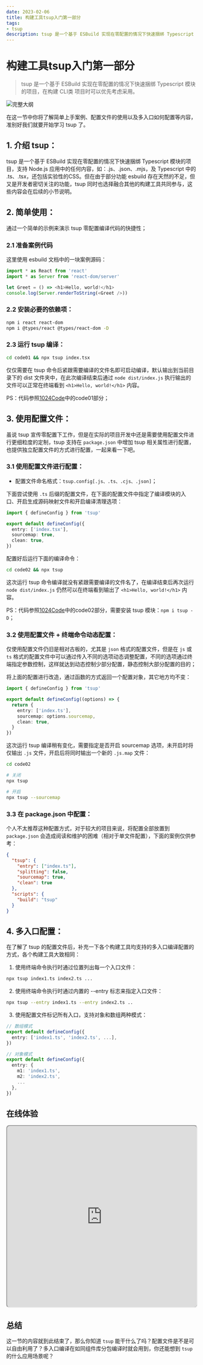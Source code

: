 ```yaml
---
date: 2023-02-06
title: 构建工具tsup入门第一部分
tags:
- tsup
description: tsup 是一个基于 ESBuild 实现在零配置的情况下快速捆绑 Typescript 模块的项目，支持 Node.js 应用中的任何内容，如：.js、.json、.mjs，及 Typescript 中的 .ts、.tsx，还包括实验性的CSS。但在由于部分功能 esbuild 存在天然的不足，但又是开发者密切关注的功能，tsup 同时也选择融合其他的构建工具共同参与，这些内容会在后续的小节说明。
---
```


# 构建工具tsup入门第一部分

> tsup 是一个基于 ESBuild 实现在零配置的情况下快速捆绑 Typescript 模块的项目，在构建 CLI类 项目时可以优先考虑采用。

![完整大纲](https://p3-juejin.byteimg.com/tos-cn-i-k3u1fbpfcp/f4982062a9ec4f6aa352736b5cc3066b~tplv-k3u1fbpfcp-zoom-1.image)

在这一节中你将了解简单上手案例、配置文件的使用以及多入口如何配置等内容，准别好我们就要开始学习 tsup 了。

## 1. 介绍 tsup：

tsup 是一个基于 ESBuild 实现在零配置的情况下快速捆绑 Typescript 模块的项目，支持 Node.js 应用中的任何内容，如：.js、.json、.mjs，及 Typescript 中的 .ts、.tsx，还包括实验性的CSS。但在由于部分功能 esbuild 存在天然的不足，但又是开发者密切关注的功能，tsup 同时也选择融合其他的构建工具共同参与，这些内容会在后续的小节说明。

## 2. 简单使用：

通过一个简单的示例来演示 tsup 零配置编译代码的快捷性；

### 2.1 准备案例代码

这里使用 esbuild 文档中的一块案例源码：

```typescript
import * as React from 'react'
import * as Server from 'react-dom/server'

let Greet = () => <h1>Hello, world!</h1>
console.log(Server.renderToString(<Greet />))
```

### 2.2 安装必要的依赖项：

```bash
npm i react react-dom 
npm i @types/react @types/react-dom -D
```

### 2.3 运行 tsup 编译：

```bash
cd code01 && npx tsup index.tsx
```

仅仅需要在 tsup 命令后紧跟需要编译的文件名即可启动编译，默认输出到当前目录下的 dist 文件夹中，在此次编译结束后通过 `node dist/index.js` 执行输出的文件可以正常在终端看到 `<h1>Hello, world!</h1>` 内容。

PS：代码参照[1024Code](https://1024code.com/codecubes/444X3Zq)中的code01部分；

## 3. 使用配置文件：

虽说 tsup 宣传零配置下工作，但是在实际的项目开发中还是需要使用配置文件进行更细粒度的定制，tsup 支持在 `package.json` 中增加 tsup 相关属性进行配置，也提供独立配置文件的方式进行配置，一起来看一下吧。

### 3.1 使用配置文件进行配置：

- 配置文件命名格式：`tsup.config[.js、.ts、.cjs、.json]`；

下面尝试使用 `.ts` 后缀的配置文件，在下面的配置文件中指定了编译模块的入口、开启生成源码映射文件和开启编译清理选项：

```typescript
import { defineConfig } from 'tsup'

export default defineConfig({
  entry: ['index.tsx'],
  sourcemap: true,
  clean: true,
})
```

配置好后运行下面的编译命令：

```bash
cd code02 && npx tsup
```

这次运行 tsup 命令编译就没有紧跟需要编译的文件名了，在编译结束后再次运行 `node dist/index.js` 仍然可以在终端看到输出了 `<h1>Hello, world!</h1>` 内容。


PS：代码参照[1024Code](https://1024code.com/codecubes/444X3Zq)中的code02部分，需要安装 tsup 模块：`npm i tsup -D`；

### 3.2 使用配置文件 + 终端命令动态配置：

仅使用配置文件仍旧是相对古板的，尤其是 `json` 格式的配置文件，但是在 `js` 或 `ts` 格式的配置文件中可以通过传入不同的选项动态调整配置，不同的选项通过终端指定参数控制，这样就达到动态控制少部分配置，静态控制大部分配置的目的；

将上面的配置进行改造，通过函数的方式返回一个配置对象，其它地方均不变：

```typescript
import { defineConfig } from 'tsup'

export default defineConfig((options) => {
  return {
    entry: ['index.ts'],
    sourcemap: options.sourcemap,
    clean: true,
  }
})
```

这次运行 tsup 编译稍有变化，需要指定是否开启 sourcemap 选项，未开启时将仅输出 `.js` 文件，开启后将同时输出一个新的 `.js.map` 文件：

```bash
cd code02

# 关闭
npx tsup 

# 开启
npx tsup --sourcemap
```

### 3.3 在 package.json 中配置：

个人不太推荐这种配置方式，对于较大的项目来说，将配置全部放置到 `package.json` 会造成阅读和维护的困难（相对于单文件配置），下面的案例仅供参考：

```json
{
  "tsup": {
    "entry": ["index.ts"],
    "splitting": false,
    "sourcemap": true,
    "clean": true
  },
  "scripts": {
    "build": "tsup"
  }
}
```

## 4. 多入口配置：

在了解了 tsup 的配置文件后，补充一下各个构建工具均支持的多入口编译配置的方式，各个构建工具大致相同：

1. 使用终端命令执行时通过位置列出每一个入口文件：
```bash
npx tsup index1.ts index2.ts ...
```

2. 使用终端命令执行时通过内置的 --entry 标志来指定入口文件：
```bash
npx tsup --entry index1.ts --entry index2.ts ..
```

3. 使用配置文件标记所有入口，支持对象和数组两种模式：
```typescript
// 数组模式
export default defineConfig({
  entry: ['index1.ts', 'index2.ts', ...],
})

// 对象模式
export default defineConfig({
  entry: {
    m1: 'index1.ts',
    m2: 'index2.ts',
    ...
  },
})
```

## 在线体验

<iframe style="width: 100%; background-color: #151617; border-radius: 8px; height: 480px;" src="https://1024code.com/embed-ide/@小鑫同学/444X3Zq"></iframe>

## 总结

这一节的内容就到此结束了，那么你知道 `tsup` 能干什么了吗？配置文件是不是可以自由利用了？多入口编译在如同组件库分包编译时就会用到，你还能想到 `tsup` 的什么应用场景呢？

<Comment />
